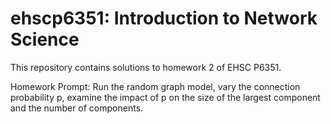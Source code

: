 # ehscp6351: Introduction to Network Science 
This repository contains solutions to homework 2 of EHSC P6351. 

Homework Prompt: Run the random graph model, vary the connection probability p, examine the impact of p on the size of the largest component and the number of components.
